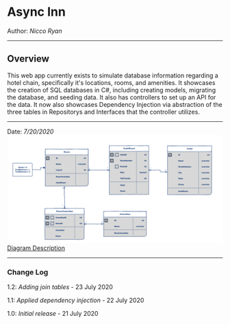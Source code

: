 # Async Inn
Author: *Nicco Ryan*

---
## Overview
This web app currently exists to simulate database information regarding a hotel chain, specifically it's locations, rooms, and amenities. It showcases the creation of SQL databases in C#, including creating models, migrating the database, and seeding data. It also has controllers to set up an API for the data. It now also showcases Dependency Injection via abstraction of the three tables in Repositorys and Interfaces that the controller utilizes.

---

Date: *7/20/2020*
![ERD Diagram](Assets/Async-Inn-ERD.png)
[Diagram Description](https://docs.google.com/document/d/1nppbXbjYCOY2yeuyXozYDU2KQVrGXcFB8_k19UAyZWs/edit)

---

### Change Log
1.2: *Adding join tables* - 23 July 2020

1.1: *Applied dependency injection* - 22 July 2020

1.0: *Initial release* - 21 July 2020
